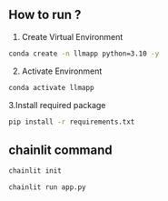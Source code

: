 ## How to run ?
1. Create Virtual Environment
```bash
conda create -n llmapp python=3.10 -y

```

2. Activate Environment
```bash
conda activate llmapp
```

3.Install required package
```bash
pip install -r requirements.txt
```

## chainlit command
```bash
chainlit init
```

```bash
chainlit run app.py
```